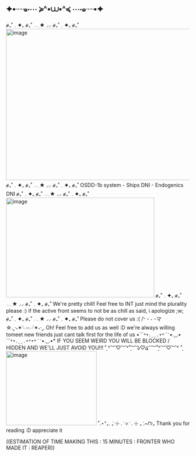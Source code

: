 ## ✦•┈๑⋅⋯ ≽^•⩊•^≼ ⋯⋅๑┈•✦
⧣₊˚﹒✦₊  ⧣₊˚  𓂃★    ⸝⸝ ⧣₊˚﹒✦₊  ⧣₊˚
<img width="735" height="414" alt="image" src="https://github.com/user-attachments/assets/0e49df10-6d64-45b3-bc6a-d2ec2981cc95" />
⧣₊˚﹒✦₊  ⧣₊˚  𓂃★    ⸝⸝ ⧣₊˚﹒✦₊  ⧣₊˚
OSDD-1b system - Ships DNI - Endogenics DNI
⧣₊˚﹒✦₊  ⧣₊˚  𓂃★    ⸝⸝ ⧣₊˚﹒✦₊  ⧣₊˚
<img width="406" height="273" alt="image" src="https://github.com/user-attachments/assets/8a0bac23-801a-4211-bdac-4b4bb5d92c51" />
⧣₊˚﹒✦₊  ⧣₊˚  𓂃★    ⸝⸝ ⧣₊˚﹒✦₊  ⧣₊˚
We're pretty chill! Feel free to INT just mind the plurality please :) if the active front seems to not be as chill as said, i apologize ;w;
⧣₊˚﹒✦₊  ⧣₊˚  𓂃★    ⸝⸝ ⧣₊˚﹒✦₊  ⧣₊˚
Please do not cover us :(
/ᐠ - ˕ -マ☆.˳·˖✶𓆩𓁺𓆪✶˖·˳.
Oh! Feel free to add us as well :D we're always willing tomeet new friends just cant talk first for the life of us
•*´¨`*•.¸¸.•*´¨`*•.¸¸.•*´¨`*•.¸¸.•*•*´¨`*•.¸¸.•*
IF YOU SEEM WEIRD YOU WILL BE BLOCKED / HIDDEN AND WE'LL JUST AVOID YOU!!!
˚̣̣̣ ꒷︶♡︶꒷˚̣̣̣︶ ͡𑁬♡໒ ͡ ︶˚̣̣̣꒷︶♡︶꒷ ˚̣̣̣
<img width="248" height="203" alt="image" src="https://github.com/user-attachments/assets/f7a1a8d5-b0f4-4aa0-be6f-ef21f76a37dd" />
˚.⋆⁺₊. ݁₊ ⊹ . ݁ ⟡ ݁ . ⊹ ₊ ݁.~ᡣ𐭩₊
Thank you for reading :D appreciate it

((ESTIMATION OF TIME MAKING THIS : 15 MINUTES : FRONTER WHO MADE IT : REAPER)) 
